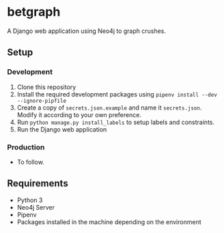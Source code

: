 # betgraph

A Django web application using Neo4j to graph crushes.

## Setup

### Development
1. Clone this repository
2. Install the required development packages using `pipenv install --dev --ignore-pipfile`
3. Create a copy of `secrets.json.example` and name it `secrets.json`. Modify it according to your own preference.
4. Run `python manage.py install_labels` to setup labels and constraints.
5. Run the Django web application

### Production
* To follow.

## Requirements
* Python 3
* Neo4j Server
* Pipenv
* Packages installed in the machine depending on the environment